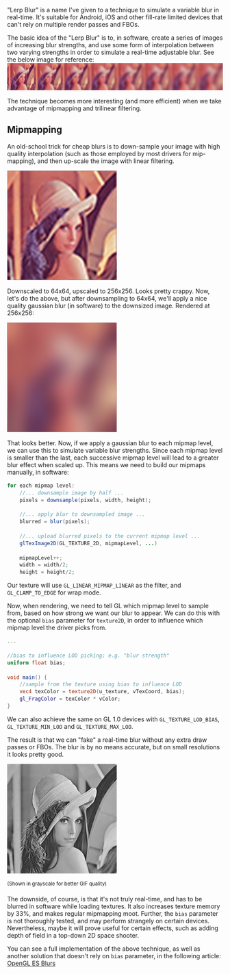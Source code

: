 "Lerp Blur" is a name I've given to a technique to simulate a variable blur in real-time. It's suitable for Android, iOS and other fill-rate limited devices that can't rely on multiple render passes and FBOs. 

The basic idea of the "Lerp Blur" is to, in software, create a series of images of increasing blur strengths, and use some form of interpolation between two varying strengths in order to simulate a real-time adjustable blur. See the below image for reference:  
![8x](images/JL3yQ.png)

The technique becomes more interesting (and more efficient) when we take advantage of mipmapping and trilinear filtering.

## Mipmapping

An old-school trick for cheap blurs is to down-sample your image with high quality interpolation (such as those employed by most drivers for mip-mapping), and then up-scale the image with linear filtering. 

![Crap](images/e7zb4.png)

Downscaled to 64x64, upscaled to 256x256. Looks pretty crappy. Now, let's do the above, but after downsampling to 64x64, we'll apply a nice quality gaussian blur (in software) to the downsized image. Rendered at 256x256:

![Nice](images/ZOPd1.png)

That looks better. Now, if we apply a gaussian blur to each mipmap level, we can use this to simulate variable blur strengths. Since each mipmap level is smaller than the last, each successive mipmap level will lead to a greater blur effect when scaled up. This means we need to build our mipmaps manually, in software:

```java
for each mipmap level:
    //... downsample image by half ...
    pixels = downsample(pixels, width, height);

    //... apply blur to downsampled image ...
    blurred = blur(pixels);    
    
    //... upload blurred pixels to the current mipmap level ...
    glTexImage2D(GL_TEXTURE_2D, mipmapLevel, ...)

    mipmapLevel++;
    width = width/2;
    height = height/2;
```

Our texture will use `GL_LINEAR_MIPMAP_LINEAR` as the filter, and `GL_CLAMP_TO_EDGE` for wrap mode.

Now, when rendering, we need to tell GL which mipmap level to sample from, based on how strong we want our blur to appear. We can do this with the optional `bias` parameter for `texture2D`, in order to influence which mipmap level the driver picks from. 

```glsl
...

//bias to influence LOD picking; e.g. "blur strength"
uniform float bias;

void main() {
	//sample from the texture using bias to influence LOD
	vec4 texColor = texture2D(u_texture, vTexCoord, bias);
	gl_FragColor = texColor * vColor;
}
```

We can also achieve the same on GL 1.0 devices with `GL_TEXTURE_LOD_BIAS`, `GL_TEXTURE_MIN_LOD` and `GL_TEXTURE_MAX_LOD`.

The result is that we can "fake" a real-time blur without any extra draw passes or FBOs. The blur is by no means accurate, but on small resolutions it looks pretty good.

![MipmapBlur](images/FAROj.gif)

<sup>(Shown in grayscale for better GIF quality)</sup>

The downside, of course, is that it's not truly real-time, and has to be blurred in software while loading textures. It also increases texture memory by 33%, and makes regular mipmapping moot. Further, the `bias` parameter is not thoroughly tested, and may perform strangely on certain devices. Nevertheless, maybe it will prove useful for certain effects, such as adding depth of field in a top-down 2D space shooter.

You can see a full implementation of the above technique, as well as another solution that doesn't rely on `bias` parameter, in the following article:  
[OpenGL ES Blurs](OpenGL-ES-Blurs)
